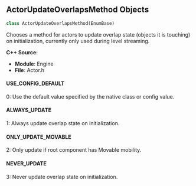 ## ActorUpdateOverlapsMethod Objects

```python
class ActorUpdateOverlapsMethod(EnumBase)
```

Chooses a method for actors to update overlap state (objects it is touching) on initialization, currently only used during level streaming.

**C++ Source:**

- **Module**: Engine
- **File**: Actor.h

<a id="unreal.ActorUpdateOverlapsMethod.USE_CONFIG_DEFAULT"></a>

#### USE_CONFIG_DEFAULT

0: Use the default value specified by the native class or config value.

<a id="unreal.ActorUpdateOverlapsMethod.ALWAYS_UPDATE"></a>

#### ALWAYS_UPDATE

1: Always update overlap state on initialization.

<a id="unreal.ActorUpdateOverlapsMethod.ONLY_UPDATE_MOVABLE"></a>

#### ONLY_UPDATE_MOVABLE

2: Only update if root component has Movable mobility.

<a id="unreal.ActorUpdateOverlapsMethod.NEVER_UPDATE"></a>

#### NEVER_UPDATE

3: Never update overlap state on initialization.

<a id="unreal.SpawnActorScaleMethod"></a>